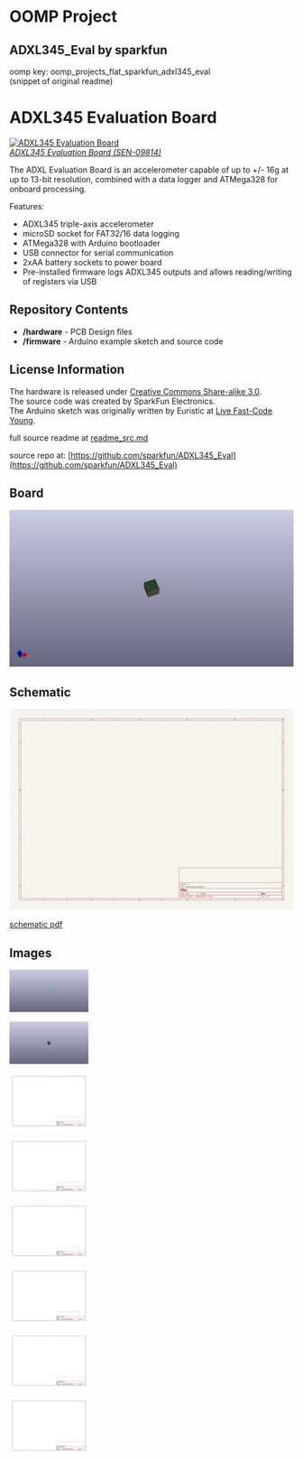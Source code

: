 # OOMP Project  
## ADXL345_Eval  by sparkfun  
  
oomp key: oomp_projects_flat_sparkfun_adxl345_eval  
(snippet of original readme)  
  
ADXL345 Evaluation Board  
========================  
[![ADXL345 Evaluation Board](https://dlnmh9ip6v2uc.cloudfront.net/images/products/9/8/1/4/09814-01.jpg)    
*ADXL345 Evaluation Board (SEN-09814)*](https://www.sparkfun.com/products/9814)  
  
The ADXL Evaluation Board is an accelerometer capable of up to +/- 16g at up to 13-bit resolution, combined with a data logger and ATMega328 for onboard processing.  
  
Features:  
  
* ADXL345 triple-axis accelerometer  
* microSD socket for FAT32/16 data logging  
* ATMega328 with Arduino bootloader  
* USB connector for serial communication  
* 2xAA battery sockets to power board  
* Pre-installed firmware logs ADXL345 outputs and allows reading/writing of registers via USB  
  
Repository Contents  
-------------------  
* **/hardware** - PCB Design files   
* **/firmware** - Arduino example sketch and source code  
  
License Information  
-------------------  
  
The hardware is released under [Creative Commons Share-alike 3.0](http://creativecommons.org/licenses/by-sa/3.0/).   
The source code was created by SparkFun Electronics.  
The Arduino sketch was originally written by Euristic at [Live Fast-Code Young](http://codeyoung.blogspot.com/2009/11/adxl345-accelerometer-breakout-board.html).  
  
  full source readme at [readme_src.md](readme_src.md)  
  
source repo at: [https://github.com/sparkfun/ADXL345_Eval](https://github.com/sparkfun/ADXL345_Eval)  
## Board  
  
[![working_3d.png](working_3d_600.png)](working_3d.png)  
## Schematic  
  
[![working_schematic.png](working_schematic_600.png)](working_schematic.png)  
  
[schematic pdf](working_schematic.pdf)  
## Images  
  
[![working_3D_bottom.png](working_3D_bottom_140.png)](working_3D_bottom.png)  
  
[![working_3D_top.png](working_3D_top_140.png)](working_3D_top.png)  
  
[![working_assembly_page_01.png](working_assembly_page_01_140.png)](working_assembly_page_01.png)  
  
[![working_assembly_page_02.png](working_assembly_page_02_140.png)](working_assembly_page_02.png)  
  
[![working_assembly_page_03.png](working_assembly_page_03_140.png)](working_assembly_page_03.png)  
  
[![working_assembly_page_04.png](working_assembly_page_04_140.png)](working_assembly_page_04.png)  
  
[![working_assembly_page_05.png](working_assembly_page_05_140.png)](working_assembly_page_05.png)  
  
[![working_assembly_page_06.png](working_assembly_page_06_140.png)](working_assembly_page_06.png)  
